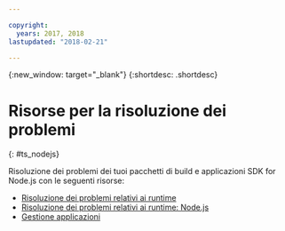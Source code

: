 ```yaml
---

copyright:
  years: 2017, 2018
lastupdated: "2018-02-21"

---
```


{:new_window: target="_blank"}
{:shortdesc: .shortdesc}

# Risorse per la risoluzione dei problemi
{: #ts_nodejs}

Risoluzione dei problemi dei tuoi pacchetti di build e applicazioni SDK for Node.js con le seguenti risorse:

* [Risoluzione dei problemi relativi ai runtime](../common/ts_runtimes.html#runtimes)
* [Risoluzione dei problemi relativi ai runtime: Node.js](../common/ts_runtimes.html#ts_nodejs)
* [Gestione applicazioni](../common/app_mng.html)
